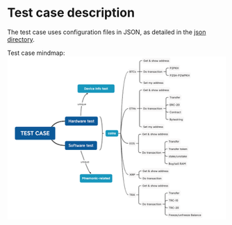 # Test case description
The test case uses configuration files in JSON, as detailed in the [json directory](json).

Test case mindmap:
![Test case mindmap](../images/TestCaseMindmap.png)

